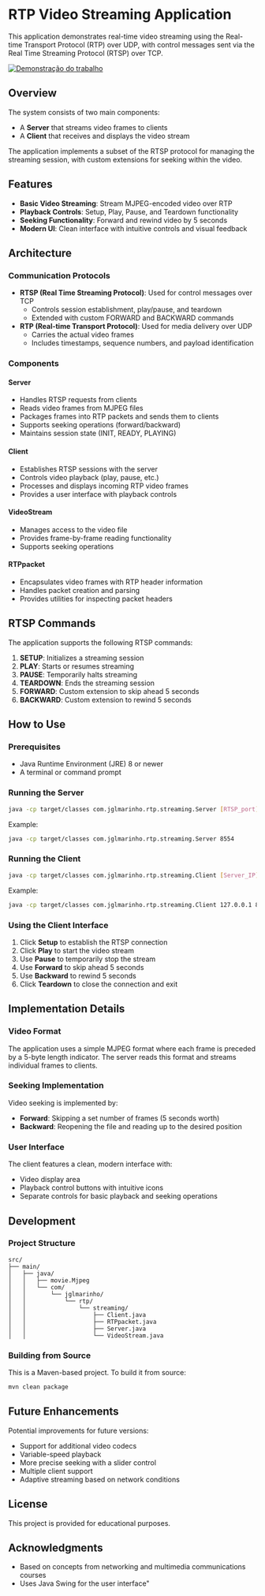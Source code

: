 # RTP Video Streaming Application

This application demonstrates real-time video streaming using the Real-time Transport Protocol (RTP) over UDP, with control messages sent via the Real Time Streaming Protocol (RTSP) over TCP.

[![Demonstração do trabalho](https://img.youtube.com/vi/rp3K_MUoZk8/0.jpg)](https://youtu.be/rp3K_MUoZk8)

## Overview

The system consists of two main components:

- A **Server** that streams video frames to clients
- A **Client** that receives and displays the video stream

The application implements a subset of the RTSP protocol for managing the streaming session, with custom extensions for seeking within the video.

## Features

- **Basic Video Streaming**: Stream MJPEG-encoded video over RTP
- **Playback Controls**: Setup, Play, Pause, and Teardown functionality
- **Seeking Functionality**: Forward and rewind video by 5 seconds
- **Modern UI**: Clean interface with intuitive controls and visual feedback

## Architecture

### Communication Protocols

- **RTSP (Real Time Streaming Protocol)**: Used for control messages over TCP
  - Controls session establishment, play/pause, and teardown
  - Extended with custom FORWARD and BACKWARD commands
- **RTP (Real-time Transport Protocol)**: Used for media delivery over UDP
  - Carries the actual video frames
  - Includes timestamps, sequence numbers, and payload identification

### Components

#### Server

- Handles RTSP requests from clients
- Reads video frames from MJPEG files
- Packages frames into RTP packets and sends them to clients
- Supports seeking operations (forward/backward)
- Maintains session state (INIT, READY, PLAYING)

#### Client

- Establishes RTSP sessions with the server
- Controls video playback (play, pause, etc.)
- Processes and displays incoming RTP video frames
- Provides a user interface with playback controls

#### VideoStream

- Manages access to the video file
- Provides frame-by-frame reading functionality
- Supports seeking operations

#### RTPpacket

- Encapsulates video frames with RTP header information
- Handles packet creation and parsing
- Provides utilities for inspecting packet headers

## RTSP Commands

The application supports the following RTSP commands:

1. **SETUP**: Initializes a streaming session
2. **PLAY**: Starts or resumes streaming
3. **PAUSE**: Temporarily halts streaming
4. **TEARDOWN**: Ends the streaming session
5. **FORWARD**: Custom extension to skip ahead 5 seconds
6. **BACKWARD**: Custom extension to rewind 5 seconds

## How to Use

### Prerequisites

- Java Runtime Environment (JRE) 8 or newer
- A terminal or command prompt

### Running the Server

```bash
java -cp target/classes com.jglmarinho.rtp.streaming.Server [RTSP_port]
```

Example:

```bash
java -cp target/classes com.jglmarinho.rtp.streaming.Server 8554
```

### Running the Client

```bash
java -cp target/classes com.jglmarinho.rtp.streaming.Client [Server_IP] [Server_RTSP_port] [Video_file]
```

Example:

```bash
java -cp target/classes com.jglmarinho.rtp.streaming.Client 127.0.0.1 8554 movie.Mjpeg
```

### Using the Client Interface

1. Click **Setup** to establish the RTSP connection
2. Click **Play** to start the video stream
3. Use **Pause** to temporarily stop the stream
4. Use **Forward** to skip ahead 5 seconds
5. Use **Backward** to rewind 5 seconds
6. Click **Teardown** to close the connection and exit

## Implementation Details

### Video Format

The application uses a simple MJPEG format where each frame is preceded by a 5-byte length indicator. The server reads this format and streams individual frames to clients.

### Seeking Implementation

Video seeking is implemented by:

- **Forward**: Skipping a set number of frames (5 seconds worth)
- **Backward**: Reopening the file and reading up to the desired position

### User Interface

The client features a clean, modern interface with:

- Video display area
- Playback control buttons with intuitive icons
- Separate controls for basic playback and seeking operations

## Development

### Project Structure

```
src/
├── main/
│   ├── java/
│   │   ├── movie.Mjpeg
│   │   └── com/
│   │       └── jglmarinho/
│   │           └── rtp/
│   │               └── streaming/
│   │                   ├── Client.java
│   │                   ├── RTPpacket.java
│   │                   ├── Server.java
│   │                   └── VideoStream.java
```

### Building from Source

This is a Maven-based project. To build it from source:

```bash
mvn clean package
```

## Future Enhancements

Potential improvements for future versions:

- Support for additional video codecs
- Variable-speed playback
- More precise seeking with a slider control
- Multiple client support
- Adaptive streaming based on network conditions

## License

This project is provided for educational purposes.

## Acknowledgments

- Based on concepts from networking and multimedia communications courses
- Uses Java Swing for the user interface"
